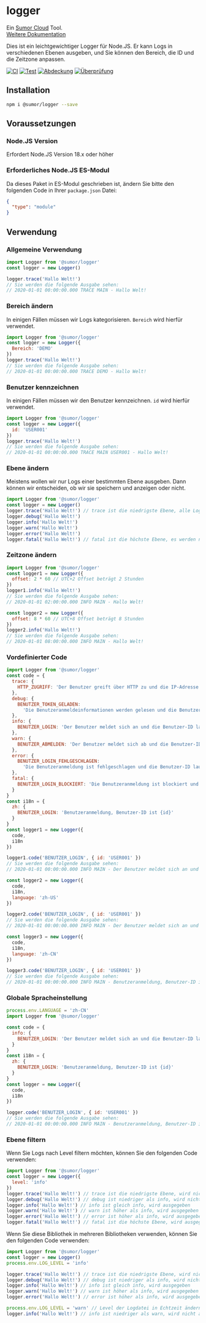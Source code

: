 # logger

Ein [Sumor Cloud](https://sumor.cloud) Tool.  
[Weitere Dokumentation](https://sumor.cloud/logger)

Dies ist ein leichtgewichtiger Logger für Node.JS. Er kann Logs in verschiedenen Ebenen ausgeben, und Sie können den Bereich, die ID und die Zeitzone anpassen.

[![CI](https://github.com/sumor-cloud/logger/actions/workflows/ci.yml/badge.svg)](https://github.com/sumor-cloud/logger/actions/workflows/ci.yml)
[![Test](https://github.com/sumor-cloud/logger/actions/workflows/ut.yml/badge.svg)](https://github.com/sumor-cloud/logger/actions/workflows/ut.yml)
[![Abdeckung](https://github.com/sumor-cloud/logger/actions/workflows/coverage.yml/badge.svg)](https://github.com/sumor-cloud/logger/actions/workflows/coverage.yml)
[![Überprüfung](https://github.com/sumor-cloud/logger/actions/workflows/audit.yml/badge.svg)](https://github.com/sumor-cloud/logger/actions/workflows/audit.yml)

## Installation

```bash
npm i @sumor/logger --save
```

## Voraussetzungen

### Node.JS Version

Erfordert Node.JS Version 18.x oder höher

### Erforderliches Node.JS ES-Modul

Da dieses Paket in ES-Modul geschrieben ist, ändern Sie bitte den folgenden Code in Ihrer `package.json` Datei:

```json
{
  "type": "module"
}
```

## Verwendung

### Allgemeine Verwendung

```js
import Logger from '@sumor/logger'
const logger = new Logger()

logger.trace('Hallo Welt!')
// Sie werden die folgende Ausgabe sehen:
// 2020-01-01 00:00:00.000 TRACE MAIN - Hallo Welt!
```

### Bereich ändern

In einigen Fällen müssen wir Logs kategorisieren. `Bereich` wird hierfür verwendet.

```js
import Logger from '@sumor/logger'
const logger = new Logger({
  Bereich: 'DEMO'
})
logger.trace('Hallo Welt!')
// Sie werden die folgende Ausgabe sehen:
// 2020-01-01 00:00:00.000 TRACE DEMO - Hallo Welt!
```

### Benutzer kennzeichnen

In einigen Fällen müssen wir den Benutzer kennzeichnen. `id` wird hierfür verwendet.

```js
import Logger from '@sumor/logger'
const logger = new Logger({
  id: 'USER001'
})
logger.trace('Hallo Welt!')
// Sie werden die folgende Ausgabe sehen:
// 2020-01-01 00:00:00.000 TRACE MAIN USER001 - Hallo Welt!
```

### Ebene ändern

Meistens wollen wir nur Logs einer bestimmten Ebene ausgeben. Dann können wir entscheiden, ob wir sie speichern und anzeigen oder nicht.

```js
import Logger from '@sumor/logger'
const logger = new Logger()
logger.trace('Hallo Welt!') // trace ist die niedrigste Ebene, alle Logs werden ausgegeben
logger.debug('Hallo Welt!')
logger.info('Hallo Welt!')
logger.warn('Hallo Welt!')
logger.error('Hallo Welt!')
logger.fatal('Hallo Welt!') // fatal ist die höchste Ebene, es werden nur kritische Fehler ausgegeben
```

### Zeitzone ändern

```js
import Logger from '@sumor/logger'
const logger1 = new Logger({
  offset: 2 * 60 // UTC+2 Offset beträgt 2 Stunden
})
logger1.info('Hallo Welt!')
// Sie werden die folgende Ausgabe sehen:
// 2020-01-01 02:00:00.000 INFO MAIN - Hallo Welt!

const logger2 = new Logger({
  offset: 8 * 60 // UTC+8 Offset beträgt 8 Stunden
})
logger2.info('Hallo Welt!')
// Sie werden die folgende Ausgabe sehen:
// 2020-01-01 08:00:00.000 INFO MAIN - Hallo Welt!
```

### Vordefinierter Code

```js
import Logger from '@sumor/logger'
const code = {
  trace: {
    HTTP_ZUGRIFF: 'Der Benutzer greift über HTTP zu und die IP-Adresse lautet {ip}'
  },
  debug: {
    BENUTZER_TOKEN_GELADEN:
      'Die Benutzeranmeldeinformationen werden gelesen und die Benutzer-ID lautet {id}'
  },
  info: {
    BENUTZER_LOGIN: 'Der Benutzer meldet sich an und die Benutzer-ID lautet {id}'
  },
  warn: {
    BENUTZER_ABMELDEN: 'Der Benutzer meldet sich ab und die Benutzer-ID lautet {id}'
  },
  error: {
    BENUTZER_LOGIN_FEHLGESCHLAGEN:
      'Die Benutzeranmeldung ist fehlgeschlagen und die Benutzer-ID lautet {id}'
  },
  fatal: {
    BENUTZER_LOGIN_BLOCKIERT: 'Die Benutzeranmeldung ist blockiert und die Benutzer-ID lautet {id}'
  }
}
const i18n = {
  zh: {
    BENUTZER_LOGIN: 'Benutzeranmeldung, Benutzer-ID ist {id}'
  }
}
const logger1 = new Logger({
  code,
  i18n
})

logger1.code('BENUTZER_LOGIN', { id: 'USER001' })
// Sie werden die folgende Ausgabe sehen:
// 2020-01-01 00:00:00.000 INFO MAIN - Der Benutzer meldet sich an und die Benutzer-ID lautet USER001

const logger2 = new Logger({
  code,
  i18n,
  language: 'zh-US'
})

logger2.code('BENUTZER_LOGIN', { id: 'USER001' })
// Sie werden die folgende Ausgabe sehen:
// 2020-01-01 00:00:00.000 INFO MAIN - Der Benutzer meldet sich an und die Benutzer-ID lautet USER001

const logger3 = new Logger({
  code,
  i18n,
  language: 'zh-CN'
})

logger3.code('BENUTZER_LOGIN', { id: 'USER001' })
// Sie werden die folgende Ausgabe sehen:
// 2020-01-01 00:00:00.000 INFO MAIN - Benutzeranmeldung, Benutzer-ID ist USER001
```

### Globale Spracheinstellung

```js
process.env.LANGUAGE = 'zh-CN'
import Logger from '@sumor/logger'

const code = {
  info: {
    BENUTZER_LOGIN: 'Der Benutzer meldet sich an und die Benutzer-ID lautet {id}'
  }
}
const i18n = {
  zh: {
    BENUTZER_LOGIN: 'Benutzeranmeldung, Benutzer-ID ist {id}'
  }
}
const logger = new Logger({
  code,
  i18n
})

logger.code('BENUTZER_LOGIN', { id: 'USER001' })
// Sie werden die folgende Ausgabe sehen:
// 2020-01-01 00:00:00.000 INFO MAIN - Benutzeranmeldung, Benutzer-ID ist USER001
```

### Ebene filtern

Wenn Sie Logs nach Level filtern möchten, können Sie den folgenden Code verwenden:

```js
import Logger from '@sumor/logger'
const logger = new Logger({
  level: 'info'
})
logger.trace('Hallo Welt!') // trace ist die niedrigste Ebene, wird nicht ausgegeben
logger.debug('Hallo Welt!') // debug ist niedriger als info, wird nicht ausgegeben
logger.info('Hallo Welt!') // info ist gleich info, wird ausgegeben
logger.warn('Hallo Welt!') // warn ist höher als info, wird ausgegeben
logger.error('Hallo Welt!') // error ist höher als info, wird ausgegeben
logger.fatal('Hallo Welt!') // fatal ist die höchste Ebene, wird ausgegeben
```

Wenn Sie diese Bibliothek in mehreren Bibliotheken verwenden, können Sie den folgenden Code verwenden:

```js
import Logger from '@sumor/logger'
const logger = new Logger()
process.env.LOG_LEVEL = 'info'

logger.trace('Hallo Welt!') // trace ist die niedrigste Ebene, wird nicht ausgegeben
logger.debug('Hallo Welt!') // debug ist niedriger als info, wird nicht ausgegeben
logger.info('Hallo Welt!') // info ist gleich info, wird ausgegeben
logger.warn('Hallo Welt!') // warn ist höher als info, wird ausgegeben
logger.error('Hallo Welt!') // error ist höher als info, wird ausgegeben

process.env.LOG_LEVEL = 'warn' // Level der Logdatei in Echtzeit ändern
logger.info('Hallo Welt!') // info ist niedriger als warn, wird nicht ausgegeben
```
